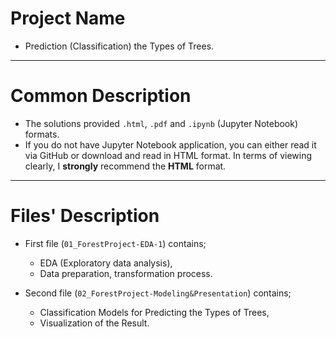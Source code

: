 # Project Name
- Prediction (Classification) the Types of Trees.
***
# Common Description
- The solutions provided ``.html``, ``.pdf`` and ``.ipynb`` (Jupyter Notebook) formats.
- If you do not have Jupyter Notebook application, you can either read it via GitHub or download and read in HTML format. In terms of viewing clearly, I **strongly** recommend the **HTML** format.
***
# Files' Description
- First file (``01_ForestProject-EDA-1``) contains;
   - EDA (Exploratory data analysis),
   - Data preparation, transformation process.
   
- Second file (``02_ForestProject-Modeling&Presentation``) contains;
   - Classification Models for Predicting the Types of Trees,
   - Visualization of the Result.
